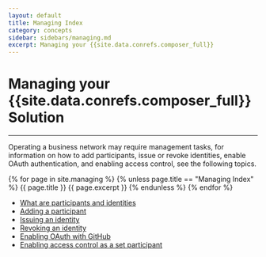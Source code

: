 ```yaml
---
layout: default
title: Managing Index
category: concepts
sidebar: sidebars/managing.md
excerpt: Managing your {{site.data.conrefs.composer_full}}
---
```


# Managing your {{site.data.conrefs.composer_full}} Solution

---

Operating a business network may require management tasks, for information on how to add participants, issue or revoke identities, enable OAuth authentication, and enabling access control, see the following topics.

{% for page in site.managing %}
  {% unless page.title == "Managing Index" %}
    {{ page.title }}
    {{ page.excerpt }}
  {% endunless %}
{% endfor %}


* [What are participants and identities](../managing/participantsandidentities.html)
* [Adding a participant](../managing/participant-add.html)
* [Issuing an identity](../managing/identity-issue.html)
* [Revoking an identity](../managing/identity-revoke.html)
* [Enabling OAuth with GitHub](../managing/github-oauth.html)
* [Enabling access control as a set participant](current-participant.html)
